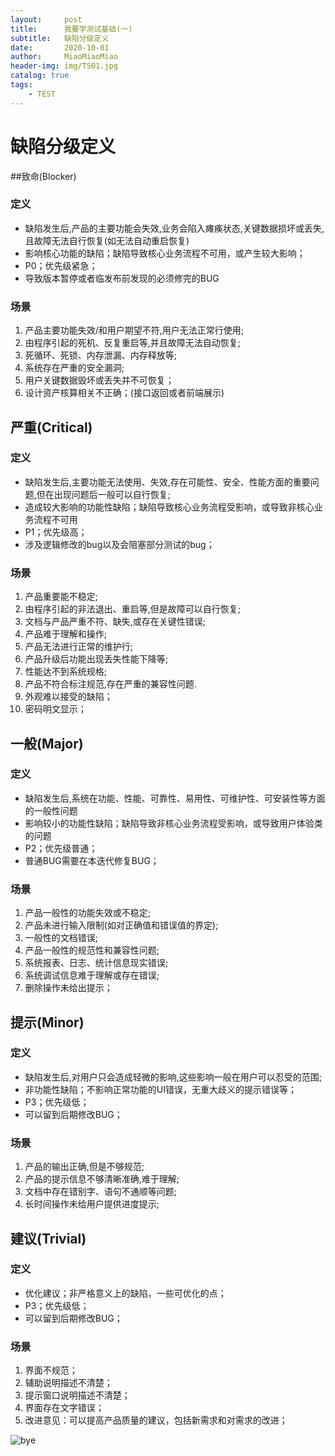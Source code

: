 ```yaml
---
layout:     post                   
title:      我要学测试基础(一)       
subtitle:   缺陷分级定义
date:       2020-10-01           
author:     MiaoMiaoMiao                   
header-img: img/TS01.jpg    
catalog: true                       
tags:                               
    - TEST
---
```

# 缺陷分级定义
##致命(Blocker)
### 定义
* 缺陷发生后,产品的主要功能会失效,业务会陷入瘫痪状态,关键数据损坏或丢失,且故障无法自行恢复(如无法自动重启恢复)
* 影响核心功能的缺陷；缺陷导致核心业务流程不可用，或产生较大影响；
* P0；优先级紧急；
* 导致版本暂停或者临发布前发现的必须修完的BUG

### 场景
1. 产品主要功能失效/和用户期望不符,用户无法正常行使用;
2. 由程序引起的死机、反复重启等,并且故障无法自动恢复;
3. 死循环、死锁、内存泄漏、内存释放等;
4. 系统存在严重的安全漏洞;
5. 用户关键数据毁坏或丢失并不可恢复；
6. 设计资产核算相关不正确；(接口返回或者前端展示)

## 严重(Critical)
### 定义
- 缺陷发生后,主要功能无法使用、失效,存在可能性、安全、性能方面的重要问题,但在出现问题后一般可以自行恢复;
- 造成较大影响的功能性缺陷；缺陷导致核心业务流程受影响，或导致非核心业务流程不可用
- P1；优先级高；
- 涉及逻辑修改的bug以及会阻塞部分测试的bug；

### 场景
1. 产品重要能不稳定;
2. 由程序引起的非法退出、重启等,但是故障可以自行恢复;
3. 文档与产品严重不符、缺失,或存在关键性错误;
4. 产品难于理解和操作;
5. 产品无法进行正常的维护行;
6. 产品升级后功能出现丢失性能下降等;
7. 性能达不到系统规格;
8. 产品不符合标注规范,存在严重的兼容性问题.
9. 外观难以接受的缺陷；
10. 密码明文显示；

## 一般(Major)
### 定义
- 缺陷发生后,系统在功能、性能、可靠性、易用性、可维护性、可安装性等方面的一般性问题
- 影响较小的功能性缺陷；缺陷导致非核心业务流程受影响，或导致用户体验类的问题
- P2；优先级普通；
- 普通BUG需要在本迭代修复BUG；

### 场景
1. 产品一般性的功能失效或不稳定;
2. 产品未进行输入限制(如对正确值和错误值的界定);
3. 一般性的文档错误;
4. 产品一般性的规范性和兼容性问题;
5. 系统报表、日志、统计信息现实错误;
6. 系统调试信息难于理解或存在错误;
7. 删除操作未给出提示；

## 提示(Minor)
### 定义
- 缺陷发生后,对用户只会造成轻微的影响,这些影响一般在用户可以忍受的范围;
- 非功能性缺陷；不影响正常功能的UI错误，无重大歧义的提示错误等；
- P3；优先级低；
- 可以留到后期修改BUG；

### 场景
1. 产品的输出正确,但是不够规范;
2. 产品的提示信息不够清晰准确,难于理解;
3. 文档中存在错别字、语句不通顺等问题;
4. 长时间操作未给用户提供进度提示;

## 建议(Trivial)
### 定义
- 优化建议；非严格意义上的缺陷，一些可优化的点；
- P3；优先级低；
- 可以留到后期修改BUG；

### 场景
1. 界面不规范；
2. 辅助说明描述不清楚；
3. 提示窗口说明描述不清楚；
4. 界面存在文字错误；
5. 改进意见：可以提高产品质量的建议，包括新需求和对需求的改进；

![bye](https://i.loli.net/2020/07/18/As9UOXhr8Kl4IQe.png)


